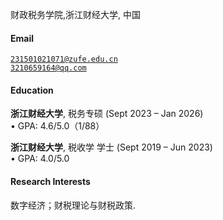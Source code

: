 


财政税务学院,浙江财经大学, 中国 
#### Email
<code>231501021071@zufe.edu.cn</code>  
<code>3210659164@qq.com</code>

#### Education
**浙江财经大学**, 税务专硕 (Sept 2023 – Jan 2026)  
• GPA: 4.6/5.0（1/88）  

**浙江财经大学**, 税收学 学士 (Sept 2019 – Jun 2023)  
• GPA: 4.0/5.0



#### Research Interests
数字经济；财税理论与财税政策.

